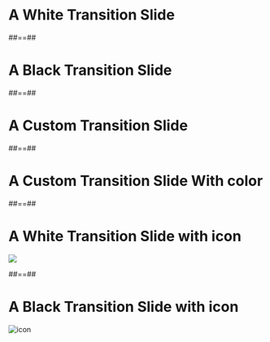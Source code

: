 

<!-- .slide: class="transition-white" -->

# A White Transition Slide

##==##

<!-- .slide: class="transition-black" -->

# A Black Transition Slide

##==##

<!-- .slide: data-background="./assets/images/iron_droid.jpg" data-state="hidefooter" class="transition" -->

# A Custom Transition Slide

##==##

<!-- .slide: data-background="#3d4349" data-state="hidefooter" class="transition" -->

# A Custom Transition Slide With color


##==##

<!-- .slide: class="transition-white" -->

# A White Transition Slide with icon

![](./assets/images/android.png) <!-- .element: class="icon" -->

##==##

<!-- .slide: class="transition-black" -->

# A Black Transition Slide with icon

![icon](./assets/images/android.png)


